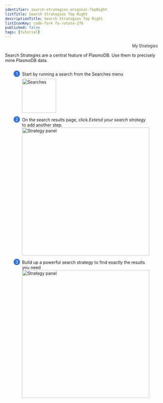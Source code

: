```yaml
---
identifier: search-strategies-original-TopRight
listTitle: Search Strategies Top Right
descriptionTitle: Search Strategies Top Right
listIconKey: code-fork fa-rotate-270
published: false
tags: [tutorial]
---
```

<style>
  .search-strategies-feature {
    margin: auto;
  }
  .search-strategies-feature--panels {
    display: flex;
    flex-wrap: wrap;
    align-items: flex-start;
    counter-reset: panel;
  }
  .search-strategies-feature--panels > * {
    overflow: hidden;
    margin: 0 2em;
  }
  .search-strategies-feature--panels > * > div {
    margin-top: 1em;
    margin-left: 2em;
    position: relative;
  }
  .search-strategies-feature--panels > * img {
    margin-left: 2em;
  }
  .search-strategies-feature--panels > * > div:before {
    counter-increment: panel;
    content: counter(panel);
    background: #3171d8;
    border-radius: 1em;
    height: 1.5em;
    width: 1.5em;
    display: inline-flex;
    justify-content: center;
    align-items: center;
    margin-right: .5em;
    color: white;
    position: absolute;
    left: -2em;
    top: -0.25em;
  }
  #topright {
    text-align: right;
}
  #topright a {
    text-decoration: none;
    font-family: Roboto;
    color: #413737;
}
</style>

<div id="topright"><a href="/a/app/workspace/strategies" title="TopRight">My Strategies</a>
</div>


<div class="search-strategies-feature">
  <p>Search Strategies are a central feature of PlasmoDB.  Use them to precisely mine PlasmoDB data.</p>
  <div class="search-strategies-feature--panels">
    <div>
      <div>Start by running a search from the Searches menu</div>
      <img style="width: 8em; margin-top: .5em;" src="{{ "/assets/images/resources_tools/searches.png" | absolute_url }}" alt="Searches"/>
    </div>
    <div>
      <div>On the search results page, click <em>Extend your search strategy</em> to add another step.</div>
      <img style="width: 30em" src="{{ "/assets/images/resources_tools/strategy_panel_1.png" | absolute_url }}" alt="Strategy panel"/>
    </div>
    <div>
      <div>Build up a powerful  search strategy to find exactly the results you need</div>
      <img style="width: 30em" src="{{ "/assets/images/resources_tools/strategy_panel_2.png" | absolute_url }}" alt="Strategy panel"/>
    </div>
  </div>
</div>
